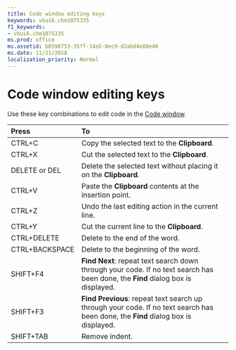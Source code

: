 ```yaml
---
title: Code window editing keys
keywords: vbui6.chm1075335
f1_keywords:
- vbui6.chm1075335
ms.prod: office
ms.assetid: b8598753-35ff-14a5-0ec9-d2abd4e88e46
ms.date: 11/21/2018
localization_priority: Normal
---
```



# Code window editing keys

Use these key combinations to edit code in the [Code window](code-window.md).

|Press|To|
|:----|:--|
|CTRL+C|Copy the selected text to the **Clipboard**.|
|CTRL+X|Cut the selected text to the **Clipboard**.|
|DELETE or DEL|Delete the selected text without placing it on the **Clipboard**.|
|CTRL+V|Paste the **Clipboard** contents at the insertion point.|
|CTRL+Z|Undo the last editing action in the current line.|
|CTRL+Y|Cut the current line to the **Clipboard**.|
|CTRL+DELETE|Delete to the end of the word.|
|CTRL+BACKSPACE|Delete to the beginning of the word.|
|SHIFT+F4|**Find Next**: repeat text search down through your code. If no text search has been done, the **Find** dialog box is displayed.|
|SHIFT+F3|**Find Previous**: repeat text search up through your code. If no text search has been done, the **Find** dialog box is displayed.|
|SHIFT+TAB|Remove indent.|

